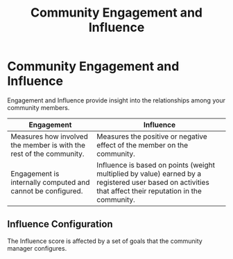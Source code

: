 ﻿---
uid: engagement-influence
topic: engagement-influence
locale: en
title: Community Engagement and Influence
dnneditions: Evoq Engage
dnnversion: 09.02.00
parent-topic: community-managers-managing-your-community-overview
related-topics: gamification
---

# Community Engagement and Influence

Engagement and Influence provide insight into the relationships among your community members.

|**Engagement**|**Influence**|
|---|---|
|Measures how involved the member is with the rest of the community.|Measures the positive or negative effect of the member on the community.|
|Engagement is internally computed and cannot be configured.|Influence is based on points (weight multiplied by value) earned by a registered user based on activities that affect their reputation in the community.|

## Influence Configuration

The Influence score is affected by a set of goals that the community manager configures.
